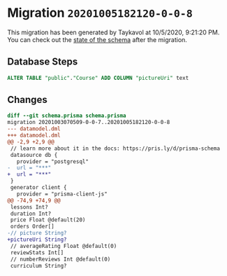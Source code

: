 # Migration `20201005182120-0-0-8`

This migration has been generated by Taykavol at 10/5/2020, 9:21:20 PM.
You can check out the [state of the schema](./schema.prisma) after the migration.

## Database Steps

```sql
ALTER TABLE "public"."Course" ADD COLUMN "pictureUri" text   
```

## Changes

```diff
diff --git schema.prisma schema.prisma
migration 20201003070509-0-0-7..20201005182120-0-0-8
--- datamodel.dml
+++ datamodel.dml
@@ -2,9 +2,9 @@
 // learn more about it in the docs: https://pris.ly/d/prisma-schema
 datasource db {
   provider = "postgresql"
-  url = "***"
+  url = "***"
 }
 generator client {
   provider = "prisma-client-js"
@@ -74,9 +74,9 @@
 lessons Int?
 duration Int?
 price Float @default(20)
 orders Order[]
-// picture String?
+pictureUri String?
 // averageRating Float @default(0)
 reviewStats Int[]
 // numberReviews Int @default(0)
 curriculum String?
```


